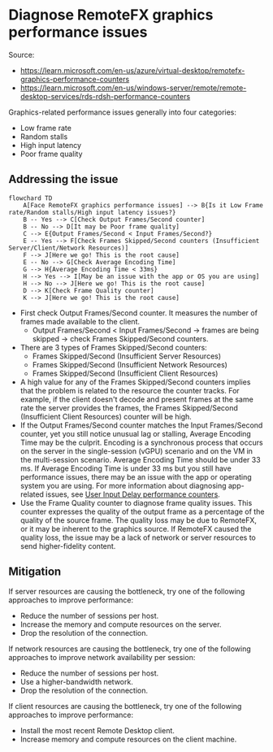 # Diagnose RemoteFX graphics performance issues

Source:

- <https://learn.microsoft.com/en-us/azure/virtual-desktop/remotefx-graphics-performance-counters>
- <https://learn.microsoft.com/en-us/windows-server/remote/remote-desktop-services/rds-rdsh-performance-counters>

Graphics-related performance issues generally into four categories:

- Low frame rate
- Random stalls
- High input latency
- Poor frame quality

## Addressing the issue

```mermaid
flowchard TD
    A[Face RemoteFX graphics performance issues] --> B{Is it Low Frame rate/Random stalls/High input latency issues?}
    B -- Yes --> C[Check Output Frames/Second counter]
    B -- No --> D[It may be Poor frame quality]
    C --> E{Output Frames/Second < Input Frames/Second?}
    E -- Yes --> F[Check Frames Skipped/Second counters (Insufficient Server/Client/Network Resources)]
    F --> J[Here we go! This is the root cause]
    E -- No --> G[Check Average Encoding Time]
    G --> H{Average Encoding Time < 33ms}
    H --> Yes --> I[May be an issue with the app or OS you are using]
    H --> No --> J[Here we go! This is the root cause]
    D --> K[Check Frame Quality counter]
    K --> J[Here we go! This is the root cause]
```

- First check Output Frames/Second counter. It measures the number of frames made available to the client.
  - Output Frames/Second < Input Frames/Second -> frames are being skipped -> check Frames Skipped/Second counters.
- There are 3 types of Frames Skipped/Second counters:
  - Frames Skipped/Second (Insufficient Server Resources)
  - Frames Skipped/Second (Insufficient Network Resources)
  - Frames Skipped/Second (Insufficient Client Resources)
- A high value for any of the Frames Skipped/Second counters implies that the problem is related to the resource the counter tracks. For example, if the client doesn't decode and present frames at the same rate the server provides the frames, the Frames Skipped/Second (Insufficient Client Resources) counter will be high.
- If the Output Frames/Second counter matches the Input Frames/Second counter, yet you still notice unusual lag or stalling, Average Encoding Time may be the culprit. Encoding is a synchronous process that occurs on the server in the single-session (vGPU) scenario and on the VM in the multi-session scenario. Average Encoding Time should be under 33 ms. If Average Encoding Time is under 33 ms but you still have performance issues, there may be an issue with the app or operating system you are using. For more information about diagnosing app-related issues, see [User Input Delay performance counters](https://learn.microsoft.com/en-us/windows-server/remote/remote-desktop-services/rds-rdsh-performance-counters/).
- Use the Frame Quality counter to diagnose frame quality issues. This counter expresses the quality of the output frame as a percentage of the quality of the source frame. The quality loss may be due to RemoteFX, or it may be inherent to the graphics source. If RemoteFX caused the quality loss, the issue may be a lack of network or server resources to send higher-fidelity content.

## Mitigation

If server resources are causing the bottleneck, try one of the following approaches to improve performance:

- Reduce the number of sessions per host.
- Increase the memory and compute resources on the server.
- Drop the resolution of the connection.

If network resources are causing the bottleneck, try one of the following approaches to improve network availability per session:

- Reduce the number of sessions per host.
- Use a higher-bandwidth network.
- Drop the resolution of the connection.

If client resources are causing the bottleneck, try one of the following approaches to improve performance:

- Install the most recent Remote Desktop client.
- Increase memory and compute resources on the client machine.
